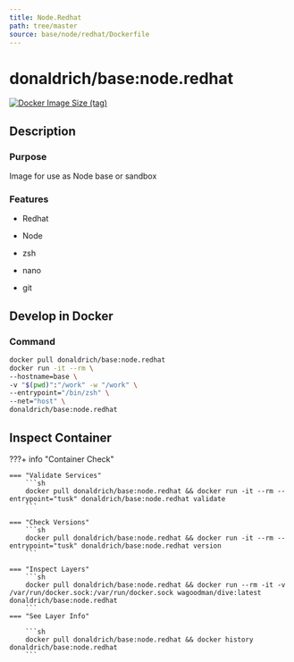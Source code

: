 ```yaml
---
title: Node.Redhat
path: tree/master
source: base/node/redhat/Dockerfile
---
```


# donaldrich/base:node.redhat

[![Docker Image Size (tag)](https://img.shields.io/docker/image-size/donaldrich/base/node.redhat?color=blue&label=size&logo=docker&style=flat-square)](https://hub.docker.com/r/donaldrich/base/node.redhat)

## Description

### Purpose

Image for use as Node base or sandbox

### Features

- Redhat

- Node

- zsh

- nano

- git

## Develop in Docker

### Command

```sh
docker pull donaldrich/base:node.redhat
docker run -it --rm \
--hostname=base \
-v "$(pwd)":"/work" -w "/work" \
--entrypoint="/bin/zsh" \
--net="host" \
donaldrich/base:node.redhat
```

## Inspect Container

???+ info "Container Check"

    === "Validate Services"
        ```sh
        docker pull donaldrich/base:node.redhat && docker run -it --rm --entrypoint="tusk" donaldrich/base:node.redhat validate
        ```

    === "Check Versions"
        ```sh
        docker pull donaldrich/base:node.redhat && docker run -it --rm --entrypoint="tusk" donaldrich/base:node.redhat version
        ```

    === "Inspect Layers"
        ```sh
        docker pull donaldrich/base:node.redhat && docker run --rm -it -v /var/run/docker.sock:/var/run/docker.sock wagoodman/dive:latest donaldrich/base:node.redhat
        ```
    === "See Layer Info"

        ```sh
        docker pull donaldrich/base:node.redhat && docker history donaldrich/base:node.redhat
        ```
